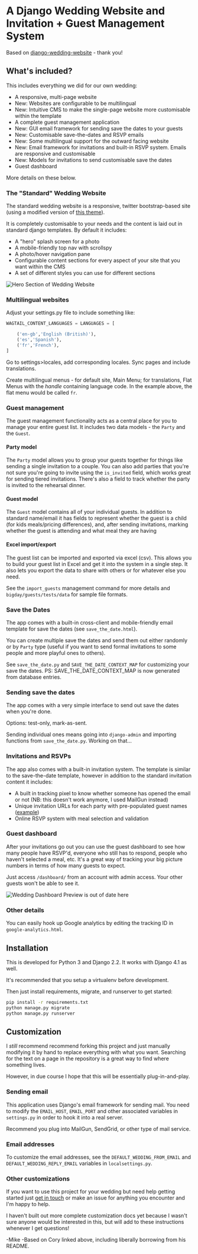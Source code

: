 # A Django Wedding Website and Invitation + Guest Management System

Based on [django-wedding-website](https://github.com/czue/django-wedding-website) - thank you!

## What's included?

This includes everything we did for our own wedding:

- A responsive, multi-page website
- New: Websites are configurable to be multilingual
- New: Intuitive CMS to make the single-page website more customisable within the template
- A complete guest management application
- New: GUI email framework for sending save the dates to your guests
- New: Customisable save-the-dates and RSVP emails
- New: Some multilingual support for the outward facing website
- New: Email framework for invitations and built-in RSVP system. Emails are responsive and customisable
- New: Models for invitations to send customisable save the dates
- Guest dashboard

More details on these below.

### The "Standard" Wedding Website

The standard wedding website is a responsive, twitter bootstrap-based site (using a modified version of
[this theme](https://blackrockdigital.github.io/startbootstrap-creative/)).

It is completely customisable to your needs and the content is laid out in standard django templates. By default it includes:

- A "hero" splash screen for a photo
- A mobile-friendly top nav with scrollspy
- A photo/hover navigation pane
- Configurable content sections for every aspect of your site that you want within the CMS
- A set of different styles you can use for different sections

![Hero Section of Wedding Website](https://raw.githubusercontent.com/czue/django-wedding-website/master/screenshots/hero-page.png)

### Multilingual websites
Adjust your settings.py file to include something like:

```python
WAGTAIL_CONTENT_LANGUAGES = LANGUAGES = [

    ('en-gb','English (British)'),
    ('es','Spanish'),
    ('fr','French'),
]
```
Go to settings>locales, add corresponding locales. Sync pages and include translations.

Create multilingual menus - for default site, Main Menu; for translations, Flat Menus with the *handle* containing language code. In the example above, the flat menu would be called ```fr```.

### Guest management

The guest management functionality acts as a central place for you to manage your entire guest list.
It includes two data models - the `Party` and the `Guest`.

#### Party model

The `Party` model allows you to group your guests together for things like sending a single invitation to a couple.
You can also add parties that you're not sure you're going to invite using the `is_invited` field, which works great for sending tiered invitations.
There's also a field to track whether the party is invited to the rehearsal dinner.

#### Guest model

The `Guest` model contains all of your individual guests.
In addition to standard name/email it has fields to represent whether the guest is a child (for kids meals/pricing differences),
and, after sending invitations, marking whether the guest is attending and what meal they are having

#### Excel import/export

The guest list can be imported and exported via excel (csv).
This allows you to build your guest list in Excel and get it into the system in a single step.
It also lets you export the data to share with others or for whatever else you need.

See the `import_guests` management command for more details and `bigday/guests/tests/data` for sample file formats.

### Save the Dates

The app comes with a built-in cross-client and mobile-friendly email template for save the dates (see `save_the_date.html`).

You can create multiple save the dates and send them out either randomly or by `Party` type (useful if you want to send formal
invitations to some people and more playful ones to others).

See `save_the_date.py` and `SAVE_THE_DATE_CONTEXT_MAP` for customizing your save the dates.
PS:  SAVE_THE_DATE_CONTEXT_MAP is now generated from database entries.

### Sending save the dates
The app comes with a very simple interface to send out save the dates when you're done.

Options: test-only, mark-as-sent.

Sending individual ones means going into `django-admin` and importing functions from `save_the_date.py`. Working on that...

### Invitations and RSVPs

The app also comes with a built-in invitation system.
The template is similar to the save-the-date template, however in addition to the standard invitation content it includes:

- A built in tracking pixel to know whether someone has opened the email or not (NB: this doesn't work anymore, I used MailGun instead)
- Unique invitation URLs for each party with pre-populated guest names ([example](http://rownena-and.coryzue.com/invite/b2ad24ec5dbb4694a36ef4ab616264e0/))
- Online RSVP system with meal selection and validation

### Guest dashboard

After your invitations go out you can use the guest dashboard to see how many people have RSVP'd, everyone who still
has to respond, people who haven't selected a meal, etc.
It's a great way of tracking your big picture numbers in terms of how many guests to expect.

Just access `/dashboard/` from an account with admin access. Your other guests won't be able to see it.

![Wedding Dashboard](https://raw.githubusercontent.com/czue/django-wedding-website/master/screenshots/wedding-dashboard.png)
Preview is out of date here

### Other details

You can easily hook up Google analytics by editing the tracking ID in `google-analytics.html`.


## Installation

This is developed for Python 3 and Django 2.2. It works with Django 4.1 as well.

It's recommended that you setup a virtualenv before development.

Then just install requirements, migrate, and runserver to get started:

```bash
pip install -r requirements.txt
python manage.py migrate
python manage.py runserver
```

## Customization

I *still* recommend recommend forking this project and just manually modifying it by hand to replace everything with what you want.
Searching for the text on a page in the repository is a great way to find where something lives.

However, in due course I hope that this will be essentially plug-in-and-play.

### Sending email

This application uses Django's email framework for sending mail. 
You need to modify the `EMAIL_HOST`, `EMAIL_PORT` and other associated variables in `settings.py` in order
to hook it into a real server.

Recommend you plug into MailGun, SendGrid, or other type of mail service.

### Email addresses

To customize the email addresses, see the `DEFAULT_WEDDING_FROM_EMAIL` and
`DEFAULT_WEDDING_REPLY_EMAIL` variables in `localsettings.py`.

### Other customizations

If you want to use this project for your wedding but need help getting started just [get in touch](http://www.coryzue.com/contact/) or make an issue
for anything you encounter and I'm happy to help.

I haven't built out more complete customization docs yet because I wasn't sure anyone would be interested in this,
but will add to these instructions whenever I get questions!

-Mike 
-Based on Cory linked above, including liberally borrowing from his README.
